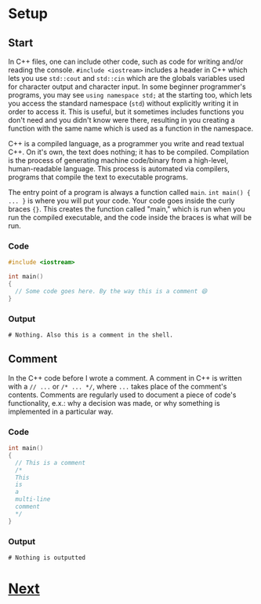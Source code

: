 # Setup

## Start

In C++ files, one can include other code, such as code for writing and/or reading the console. `#include <iostream>` includes a header in C++ which lets you use `std::cout` and `std::cin` which are the globals variables used for character output and character input. In some beginner programmer's programs, you may see `using namespace std;` at the starting too, which lets you access the standard namespace (`std`) without explicitly writing it in order to access it. This is useful, but it sometimes includes functions you don't need and you didn't know were there, resulting in you creating a function with the same name which is used as a function in the namespace.

C++ is a compiled language, as a programmer you write and read textual C++. On it's own, the text does nothing; it has to be compiled. Compilation is the process of generating machine code/binary from a high-level, human-readable language. This process is automated via compilers, programs that compile the text to executable programs.

The entry point of a program is always a function called `main`. `int main() { ... }` is where you will put your code. Your code goes inside the curly braces `{}`. This creates the function called "main," which is run when you run the compiled executable, and the code inside the braces is what will be run.

### Code

```cpp
#include <iostream>

int main()
{
  // Some code goes here. By the way this is a comment 😄
}
```

### Output

```shell
# Nothing. Also this is a comment in the shell.
```

## Comment

In the C++ code before I wrote a comment. A comment in C++ is written with a `// ...` or `/* ... */`, where `...` takes place of the comment's contents.
Comments are regularly used to document a piece of code's functionality, e.x.: why a decision was made, or why something is implemented in a particular way.

### Code

```cpp
int main()
{
  // This is a comment
  /*
  This
  is
  a
  multi-line
  comment
  */
}
```

### Output

```shell
# Nothing is outputted
```

# [Next](1.%20print.md)
